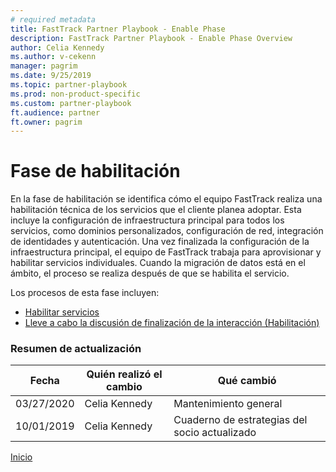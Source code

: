 ```yaml
---  
# required metadata  
title: FastTrack Partner Playbook - Enable Phase 
description: FastTrack Partner Playbook - Enable Phase Overview
author: Celia Kennedy
ms.author: v-cekenn
manager: pagrim
ms.date: 9/25/2019  
ms.topic: partner-playbook  
ms.prod: non-product-specific  
ms.custom: partner-playbook  
ft.audience: partner
ft.owner: pagrim
---  
```


#  Fase de habilitación

En la fase de habilitación se identifica cómo el equipo FastTrack realiza una habilitación técnica de los servicios que el cliente planea adoptar. Esta incluye la configuración de infraestructura principal para todos los servicios, como dominios personalizados, configuración de red, integración de identidades y autenticación. Una vez finalizada la configuración de la infraestructura principal, el equipo de FastTrack trabaja para aprovisionar y habilitar servicios individuales. Cuando la migración de datos está en el ámbito, el proceso se realiza después de que se habilita el servicio.

Los procesos de esta fase incluyen:

-  [Habilitar servicios](enable-enable-services-partner-es.md)
-  [Lleve a cabo la discusión de finalización de la interacción (Habilitación)](enable-conduct-engagement-completion-discussion-partner-es.md)

###  Resumen de actualización

|Fecha|Quién realizó el cambio|Qué cambió|
|---------|---------------|----------------------------|
|03/27/2020| Celia Kennedy| Mantenimiento general|
|10/01/2019| Celia Kennedy| Cuaderno de estrategias del socio actualizado|

[Inicio](http://partner-docs.microsoft.com)